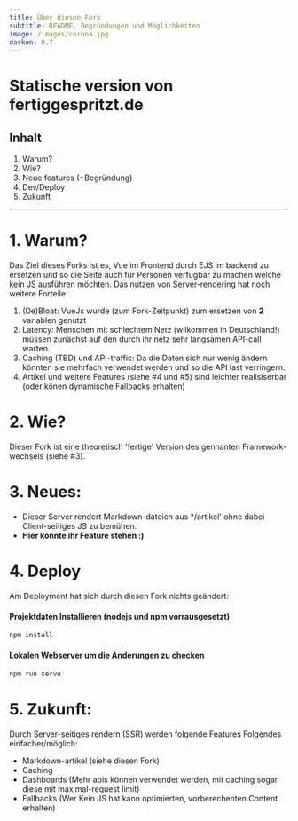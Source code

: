 ```yaml
---
title: Über diesen Fork
subtitle: README, Begründungen und Möglichkeiten
image: /images/corona.jpg
darken: 0.7
---
```


# Statische version von fertiggespritzt.de

## Inhalt
1. Warum?
2. Wie?
3. Neue features (+Begründung)
4. Dev/Deploy
5. Zukunft

---
# 1. Warum?
Das Ziel dieses Forks ist es, Vue im Frontend durch
EJS im backend zu ersetzen und so die Seite auch für Personen verfügbar zu
machen welche kein JS ausführen möchten. Das nutzen von Server-rendering
hat noch weitere Forteile:
1. (De)Bloat: VueJs wurde (zum Fork-Zeitpunkt) zum ersetzen von **2** variablen genutzt
2. Latency: Menschen mit schlechtem Netz (wilkommen in Deutschland!) müssen zunächst auf den durch ihr netz sehr langsamen API-call warten.
3. Caching (TBD) und API-traffic: Da die Daten sich nur wenig ändern könnten sie mehrfach verwendet werden und so die API last verringern.
4. Artikel und weitere Features (siehe \#4 und \#5) sind leichter realisiserbar (oder könen dynamische Fallbacks erhalten)

# 2. Wie?
Dieser Fork ist eine theoretisch 'fertige' Version des gennanten Framework-wechsels (siehe \#3).

# 3. Neues:
* Dieser Server rendert Markdown-dateien aus */artikel' ohne dabei Client-seitiges JS zu bemühen.
* **Hier könnte ihr Feature stehen :)**

# 4. Deploy
Am Deployment hat sich durch diesen Fork nichts geändert:


#### Projektdaten Installieren (nodejs und npm vorrausgesetzt)
```sh
npm install
```

#### Lokalen Webserver um die Änderungen zu checken
```sh
npm run serve
```
# 5. Zukunft:
Durch Server-seitiges rendern (SSR) werden folgende Features Folgendes einfacher/möglich:

* Markdown-artikel (siehe diesen Fork)
* Caching
* Dashboards (Mehr apis können verwendet werden, mit caching sogar diese mit maximal-request limit)
* Fallbacks (Wer Kein JS hat kann optimierten, vorberechenten Content erhalten)

